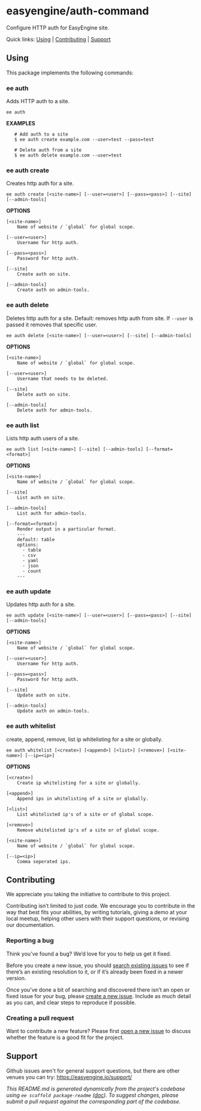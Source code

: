 easyengine/auth-command
=======================

Configure HTTP auth for EasyEngine site.



Quick links: [Using](#using) | [Contributing](#contributing) | [Support](#support)

## Using

This package implements the following commands:

### ee auth

Adds HTTP auth to a site.

~~~
ee auth
~~~

**EXAMPLES**

       # Add auth to a site
       $ ee auth create example.com --user=test --pass=test

       # Delete auth from a site
       $ ee auth delete example.com --user=test



### ee auth create

Creates http auth for a site.

~~~
ee auth create [<site-name>] [--user=<user>] [--pass=<pass>] [--site] [--admin-tools]
~~~

**OPTIONS**

	[<site-name>]
		Name of website / `global` for global scope.

	[--user=<user>]
		Username for http auth.

	[--pass=<pass>]
		Password for http auth.

	[--site]
		Create auth on site.

	[--admin-tools]
		Create auth on admin-tools.



### ee auth delete

Deletes http auth for a site. Default: removes http auth from site. If `--user` is passed it removes that specific user.

~~~
ee auth delete [<site-name>] [--user=<user>] [--site] [--admin-tools]
~~~

**OPTIONS**

	[<site-name>]
		Name of website / `global` for global scope.

	[--user=<user>]
		Username that needs to be deleted.

	[--site]
		Delete auth on site.

	[--admin-tools]
		Delete auth for admin-tools.



### ee auth list

Lists http auth users of a site.

~~~
ee auth list [<site-name>] [--site] [--admin-tools] [--format=<format>]
~~~

**OPTIONS**

	[<site-name>]
		Name of website / `global` for global scope.

	[--site]
		List auth on site.

	[--admin-tools]
		List auth for admin-tools.

	[--format=<format>]
		Render output in a particular format.
		---
		default: table
		options:
		  - table
		  - csv
		  - yaml
		  - json
		  - count
		---



### ee auth update

Updates http auth for a site.

~~~
ee auth update [<site-name>] [--user=<user>] [--pass=<pass>] [--site] [--admin-tools]
~~~

**OPTIONS**

	[<site-name>]
		Name of website / `global` for global scope.

	[--user=<user>]
		Username for http auth.

	[--pass=<pass>]
		Password for http auth.

	[--site]
		Update auth on site.

	[--admin-tools]
		Update auth on admin-tools.



### ee auth whitelist

create, append, remove, list ip whitelisting for a site or globally.

~~~
ee auth whitelist [<create>] [<append>] [<list>] [<remove>] [<site-name>] [--ip=<ip>]
~~~

**OPTIONS**

	[<create>]
		Create ip whitelisting for a site or globally.

	[<append>]
		Append ips in whitelisting of a site or globally.

	[<list>]
		List whitelisted ip's of a site or of global scope.

	[<remove>]
		Remove whitelisted ip's of a site or of global scope.

	[<site-name>]
		Name of website / `global` for global scope.

	[--ip=<ip>]
		Comma seperated ips.

## Contributing

We appreciate you taking the initiative to contribute to this project.

Contributing isn’t limited to just code. We encourage you to contribute in the way that best fits your abilities, by writing tutorials, giving a demo at your local meetup, helping other users with their support questions, or revising our documentation.


### Reporting a bug

Think you’ve found a bug? We’d love for you to help us get it fixed.

Before you create a new issue, you should [search existing issues](https://github.com/easyengine/auth-command/issues?q=label%3Abug%20) to see if there’s an existing resolution to it, or if it’s already been fixed in a newer version.

Once you’ve done a bit of searching and discovered there isn’t an open or fixed issue for your bug, please [create a new issue](https://github.com/easyengine/auth-command/issues/new). Include as much detail as you can, and clear steps to reproduce if possible.

### Creating a pull request

Want to contribute a new feature? Please first [open a new issue](https://github.com/easyengine/auth-command/issues/new) to discuss whether the feature is a good fit for the project.

## Support

Github issues aren't for general support questions, but there are other venues you can try: https://easyengine.io/support/


*This README.md is generated dynamically from the project's codebase using `ee scaffold package-readme` ([doc](https://github.com/EasyEngine/scaffold-command)). To suggest changes, please submit a pull request against the corresponding part of the codebase.*
